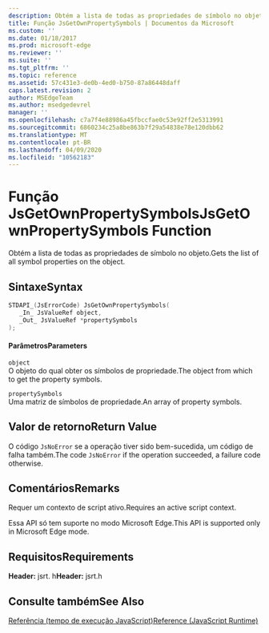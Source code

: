 ```yaml
---
description: Obtém a lista de todas as propriedades de símbolo no objeto.
title: Função JsGetOwnPropertySymbols | Documentos da Microsoft
ms.custom: ''
ms.date: 01/18/2017
ms.prod: microsoft-edge
ms.reviewer: ''
ms.suite: ''
ms.tgt_pltfrm: ''
ms.topic: reference
ms.assetid: 57c431e3-de0b-4ed0-b750-87a86448daff
caps.latest.revision: 2
author: MSEdgeTeam
ms.author: msedgedevrel
manager: ''
ms.openlocfilehash: c7a7f4e88986a45fbccfae0c53e92ff2e5313991
ms.sourcegitcommit: 6860234c25a8be863b7f29a54838e78e120dbb62
ms.translationtype: MT
ms.contentlocale: pt-BR
ms.lasthandoff: 04/09/2020
ms.locfileid: "10562183"
---
```

# <span data-ttu-id="49c9c-103">Função JsGetOwnPropertySymbols</span><span class="sxs-lookup"><span data-stu-id="49c9c-103">JsGetOwnPropertySymbols Function</span></span>
<span data-ttu-id="49c9c-104">Obtém a lista de todas as propriedades de símbolo no objeto.</span><span class="sxs-lookup"><span data-stu-id="49c9c-104">Gets the list of all symbol properties on the object.</span></span>  
  
## <span data-ttu-id="49c9c-105">Sintaxe</span><span class="sxs-lookup"><span data-stu-id="49c9c-105">Syntax</span></span>  
  
```cpp  
STDAPI_(JsErrorCode) JsGetOwnPropertySymbols(  
   _In_ JsValueRef object,  
   _Out_ JsValueRef *propertySymbols  
);  
```  
  
#### <span data-ttu-id="49c9c-106">Parâmetros</span><span class="sxs-lookup"><span data-stu-id="49c9c-106">Parameters</span></span>  
 `object`  
 <span data-ttu-id="49c9c-107">O objeto do qual obter os símbolos de propriedade.</span><span class="sxs-lookup"><span data-stu-id="49c9c-107">The object from which to get the property symbols.</span></span>  
  
 `propertySymbols`  
 <span data-ttu-id="49c9c-108">Uma matriz de símbolos de propriedade.</span><span class="sxs-lookup"><span data-stu-id="49c9c-108">An array of property symbols.</span></span>  
  
## <span data-ttu-id="49c9c-109">Valor de retorno</span><span class="sxs-lookup"><span data-stu-id="49c9c-109">Return Value</span></span>  
 <span data-ttu-id="49c9c-110">O código `JsNoError` se a operação tiver sido bem-sucedida, um código de falha também.</span><span class="sxs-lookup"><span data-stu-id="49c9c-110">The code `JsNoError` if the operation succeeded, a failure code otherwise.</span></span>  
  
## <span data-ttu-id="49c9c-111">Comentários</span><span class="sxs-lookup"><span data-stu-id="49c9c-111">Remarks</span></span>  
 <span data-ttu-id="49c9c-112">Requer um contexto de script ativo.</span><span class="sxs-lookup"><span data-stu-id="49c9c-112">Requires an active script context.</span></span>  
  
 <span data-ttu-id="49c9c-113">Essa API só tem suporte no modo Microsoft Edge.</span><span class="sxs-lookup"><span data-stu-id="49c9c-113">This API is supported only in Microsoft Edge mode.</span></span>  
  
## <span data-ttu-id="49c9c-114">Requisitos</span><span class="sxs-lookup"><span data-stu-id="49c9c-114">Requirements</span></span>  
 <span data-ttu-id="49c9c-115">**Header:** jsrt. h</span><span class="sxs-lookup"><span data-stu-id="49c9c-115">**Header:** jsrt.h</span></span>  
  
## <span data-ttu-id="49c9c-116">Consulte também</span><span class="sxs-lookup"><span data-stu-id="49c9c-116">See Also</span></span>  
 [<span data-ttu-id="49c9c-117">Referência (tempo de execução JavaScript)</span><span class="sxs-lookup"><span data-stu-id="49c9c-117">Reference (JavaScript Runtime)</span></span>](../chakra-hosting/reference-javascript-runtime.md)
